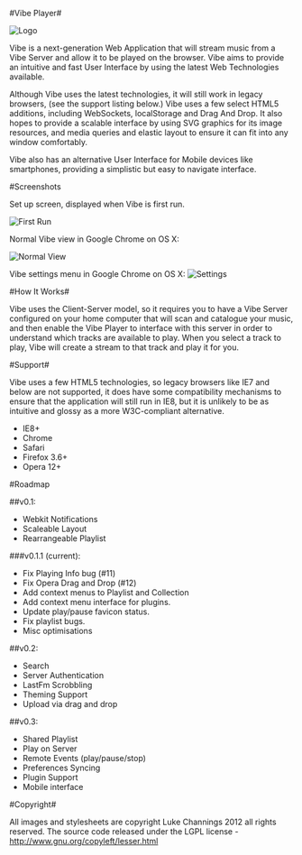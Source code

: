 #Vibe Player#

![Logo](https://github.com/TheFuzzball/Vibe/raw/master/images/shared.icon_alt.png)

Vibe is a next-generation Web Application that will stream music from a Vibe Server
and allow it to be played on the browser. Vibe aims to provide an intuitive and fast
User Interface by using the latest Web Technologies available.

Although Vibe uses the latest technologies, it will still work in legacy browsers, (see
the support listing below.) Vibe uses a few select HTML5 additions, including WebSockets,
localStorage and Drag And Drop. It also hopes to provide a scalable interface by using SVG
graphics for its image resources, and media queries and elastic layout to ensure it can fit
into any window comfortably.

Vibe also has an alternative User Interface for Mobile devices like smartphones, providing a
simplistic but easy to navigate interface.

#Screenshots

Set up screen, displayed when Vibe is first run.

![First Run](https://github.com/TheFuzzball/Vibe/raw/master/screenshots/Welcome.png)

Normal Vibe view in Google Chrome on OS X:

![Normal View](https://github.com/TheFuzzball/Vibe/raw/master/screenshots/Playing.png)

Vibe settings menu in Google Chrome on OS X:
![Settings](https://github.com/TheFuzzball/Vibe/raw/master/screenshots/Settings.png)

#How It Works#

Vibe uses the Client-Server model, so it requires you to have a Vibe Server configured on your
home computer that will scan and catalogue your music, and then enable the Vibe Player to interface
with this server in order to understand which tracks are available to play. When you select a track
to play, Vibe will create a stream to that track and play it for you.

#Support#

Vibe uses a few HTML5 technologies, so legacy browsers like IE7 and below are not supported, it does
have some compatibility mechanisms to ensure that the application will still run in IE8, but it is 
unlikely to be as intuitive and glossy as a more W3C-compliant alternative.


- IE8+
- Chrome 
- Safari
- Firefox 3.6+
- Opera 12+


#Roadmap

##v0.1:
- Webkit Notifications
- Scaleable Layout
- Rearrangeable Playlist

###v0.1.1 (current):
- Fix Playing Info bug (#11)
- Fix Opera Drag and Drop (#12)
- Add context menus to Playlist and Collection
- Add context menu interface for plugins.
- Update play/pause favicon status.
- Fix playlist bugs.
- Misc optimisations

##v0.2:
- Search
- Server Authentication
- LastFm Scrobbling
- Theming Support
- Upload via drag and drop

##v0.3:
- Shared Playlist
- Play on Server
- Remote Events (play/pause/stop)
- Preferences Syncing
- Plugin Support
- Mobile interface

#Copyright#

All images and stylesheets are copyright Luke Channings 2012 all rights reserved.
The source code released under the LGPL license - http://www.gnu.org/copyleft/lesser.html